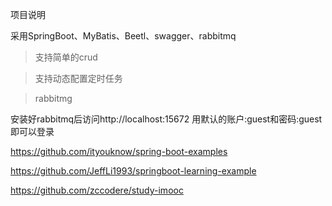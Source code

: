 

项目说明

采用SpringBoot、MyBatis、Beetl、swagger、rabbitmq

> 支持简单的crud

> 支持动态配置定时任务

> rabbitmg
  
  安装好rabbitmq后访问http://localhost:15672 用默认的账户:guest和密码:guest即可以登录


https://github.com/ityouknow/spring-boot-examples


https://github.com/JeffLi1993/springboot-learning-example


https://github.com/zccodere/study-imooc

